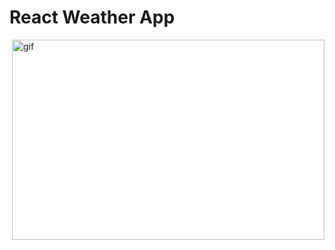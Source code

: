 # React Weather App
<p><img align="right" alt="gif" src="https://user-images.githubusercontent.com/108582380/188227110-76e78c06-1969-4f07-879c-9562f74aae5c.gif" width="500" height="320"/></p>
